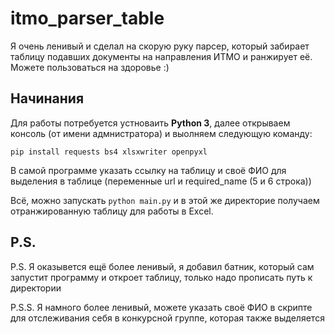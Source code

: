# itmo_parser_table

Я очень ленивый и сделал на скорую руку парсер, который забирает таблицу подавших документы на направления ИТМО и ранжирует её. Можете пользоваться на здоровье :)

## Начинания

Для работы потребуется устноваить **Python 3**, далее открываем консоль (от имени адмнистратора) и выолняем следующую команду:

``
pip install requests bs4 xlsxwriter openpyxl
``

В самой программе указать ссылку на таблицу и своё ФИО для выделения в таблице (переменные url и required_name (5 и 6 строка))

Всё, можно запускать ``python main.py`` и в этой же директорие получаем отранжированную таблицу для работы в Excel.

## P.S.

P.S. Я оказывется ещё более ленивый, я добавил батник, который сам запустит программу и откроет таблицу, только надо прописать путь к директории

P.S.S. Я намного более ленивый, можете указать своё ФИО в скрипте для отслеживания себя в конкурсной группе, которая также выделяется
